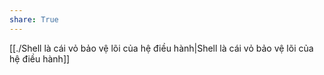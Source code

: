 ```yaml
---
share: True
---
```

[[./Shell là cái vỏ bảo vệ lõi của hệ điều hành|Shell là cái vỏ bảo vệ lõi của hệ điều hành]]
